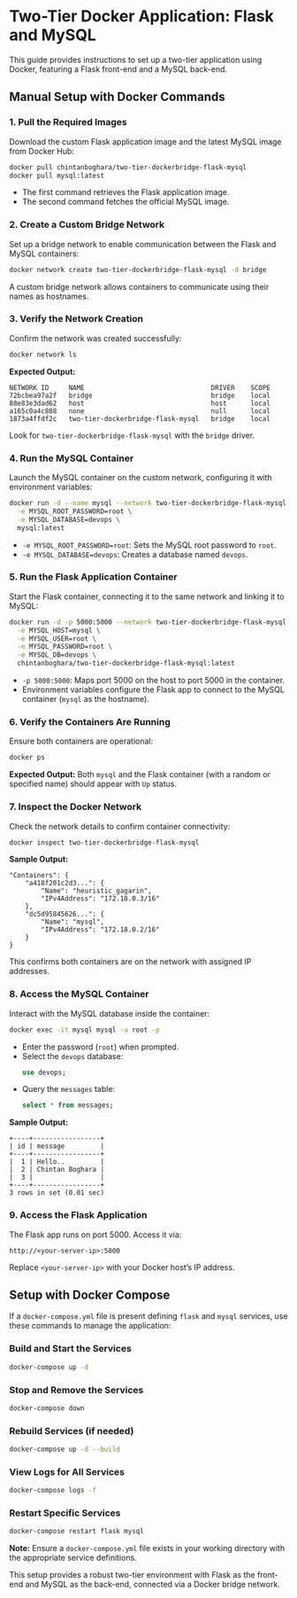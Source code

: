 # Two-Tier Docker Application: Flask and MySQL

This guide provides instructions to set up a two-tier application using Docker, featuring a Flask front-end and a MySQL back-end.

## Manual Setup with Docker Commands

### 1. Pull the Required Images

Download the custom Flask application image and the latest MySQL image from Docker Hub:

```bash
docker pull chintanboghara/two-tier-dockerbridge-flask-mysql
docker pull mysql:latest
```

- The first command retrieves the Flask application image.
- The second command fetches the official MySQL image.

### 2. Create a Custom Bridge Network

Set up a bridge network to enable communication between the Flask and MySQL containers:

```bash
docker network create two-tier-dockerbridge-flask-mysql -d bridge
```

A custom bridge network allows containers to communicate using their names as hostnames.

### 3. Verify the Network Creation

Confirm the network was created successfully:

```bash
docker network ls
```

**Expected Output:**
```
NETWORK ID     NAME                                DRIVER    SCOPE
72bcbea97a2f   bridge                              bridge    local 
88e83e3dad62   host                                host      local 
a165c0a4c888   none                                null      local 
1873a4ffdf2c   two-tier-dockerbridge-flask-mysql   bridge    local
```

Look for `two-tier-dockerbridge-flask-mysql` with the `bridge` driver.

### 4. Run the MySQL Container

Launch the MySQL container on the custom network, configuring it with environment variables:

```bash
docker run -d --name mysql --network two-tier-dockerbridge-flask-mysql \
  -e MYSQL_ROOT_PASSWORD=root \
  -e MYSQL_DATABASE=devops \
  mysql:latest
```

- `-e MYSQL_ROOT_PASSWORD=root`: Sets the MySQL root password to `root`.
- `-e MYSQL_DATABASE=devops`: Creates a database named `devops`.

### 5. Run the Flask Application Container

Start the Flask container, connecting it to the same network and linking it to MySQL:

```bash
docker run -d -p 5000:5000 --network two-tier-dockerbridge-flask-mysql \
  -e MYSQL_HOST=mysql \
  -e MYSQL_USER=root \
  -e MYSQL_PASSWORD=root \
  -e MYSQL_DB=devops \
  chintanboghara/two-tier-dockerbridge-flask-mysql:latest
```

- `-p 5000:5000`: Maps port 5000 on the host to port 5000 in the container.
- Environment variables configure the Flask app to connect to the MySQL container (`mysql` as the hostname).

### 6. Verify the Containers Are Running

Ensure both containers are operational:

```bash
docker ps
```

**Expected Output:** Both `mysql` and the Flask container (with a random or specified name) should appear with `Up` status.

### 7. Inspect the Docker Network

Check the network details to confirm container connectivity:

```bash
docker inspect two-tier-dockerbridge-flask-mysql
```

**Sample Output:**
```
"Containers": {
    "a418f201c2d3...": {
        "Name": "heuristic_gagarin",
        "IPv4Address": "172.18.0.3/16"
    },
    "dc5d95845626...": {
        "Name": "mysql",
        "IPv4Address": "172.18.0.2/16"
    }
}
```

This confirms both containers are on the network with assigned IP addresses.

### 8. Access the MySQL Container

Interact with the MySQL database inside the container:

```bash
docker exec -it mysql mysql -u root -p
```

- Enter the password (`root`) when prompted.
- Select the `devops` database:
  ```sql
  use devops;
  ```
- Query the `messages` table:
  ```sql
  select * from messages;
  ```

**Sample Output:**
```
+----+-----------------+
| id | message         |
+----+-----------------+
|  1 | Hello..         |
|  2 | Chintan Boghara |
|  3 |                 |
+----+-----------------+
3 rows in set (0.01 sec)
```

### 9. Access the Flask Application

The Flask app runs on port 5000. Access it via:

```
http://<your-server-ip>:5000
```

Replace `<your-server-ip>` with your Docker host’s IP address.

## Setup with Docker Compose

If a `docker-compose.yml` file is present defining `flask` and `mysql` services, use these commands to manage the application:

### Build and Start the Services

```bash
docker-compose up -d
```

### Stop and Remove the Services

```bash
docker-compose down
```

### Rebuild Services (if needed)

```bash
docker-compose up -d --build
```

### View Logs for All Services

```bash
docker-compose logs -f
```

### Restart Specific Services

```bash
docker-compose restart flask mysql
```

**Note:** Ensure a `docker-compose.yml` file exists in your working directory with the appropriate service definitions.

This setup provides a robust two-tier environment with Flask as the front-end and MySQL as the back-end, connected via a Docker bridge network.
